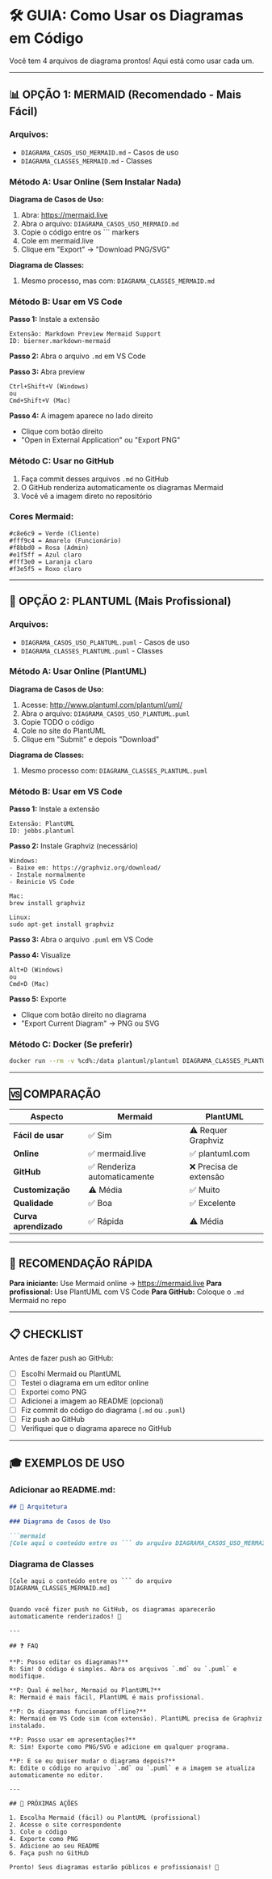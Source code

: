 # 🛠️ GUIA: Como Usar os Diagramas em Código

Você tem 4 arquivos de diagrama prontos! Aqui está como usar cada um.

---

## 📊 OPÇÃO 1: MERMAID (Recomendado - Mais Fácil)

### Arquivos:
- `DIAGRAMA_CASOS_USO_MERMAID.md` - Casos de uso
- `DIAGRAMA_CLASSES_MERMAID.md` - Classes

### Método A: Usar Online (Sem Instalar Nada)

**Diagrama de Casos de Uso:**
1. Abra: https://mermaid.live
2. Abra o arquivo: `DIAGRAMA_CASOS_USO_MERMAID.md`
3. Copie o código entre os ``` markers
4. Cole em mermaid.live
5. Clique em "Export" → "Download PNG/SVG"

**Diagrama de Classes:**
1. Mesmo processo, mas com: `DIAGRAMA_CLASSES_MERMAID.md`

### Método B: Usar em VS Code

**Passo 1:** Instale a extensão
```
Extensão: Markdown Preview Mermaid Support
ID: bierner.markdown-mermaid
```

**Passo 2:** Abra o arquivo `.md` em VS Code

**Passo 3:** Abra preview
```
Ctrl+Shift+V (Windows)
ou
Cmd+Shift+V (Mac)
```

**Passo 4:** A imagem aparece no lado direito
- Clique com botão direito
- "Open in External Application" ou "Export PNG"

### Método C: Usar no GitHub

1. Faça commit desses arquivos `.md` no GitHub
2. O GitHub renderiza automaticamente os diagramas Mermaid
3. Você vê a imagem direto no repositório

### Cores Mermaid:
```
#c8e6c9 = Verde (Cliente)
#fff9c4 = Amarelo (Funcionário)
#f8bbd0 = Rosa (Admin)
#e1f5ff = Azul claro
#fff3e0 = Laranja claro
#f3e5f5 = Roxo claro
```

---

## 🎨 OPÇÃO 2: PLANTUML (Mais Profissional)

### Arquivos:
- `DIAGRAMA_CASOS_USO_PLANTUML.puml` - Casos de uso
- `DIAGRAMA_CLASSES_PLANTUML.puml` - Classes

### Método A: Usar Online (PlantUML)

**Diagrama de Casos de Uso:**
1. Acesse: http://www.plantuml.com/plantuml/uml/
2. Abra o arquivo: `DIAGRAMA_CASOS_USO_PLANTUML.puml`
3. Copie TODO o código
4. Cole no site do PlantUML
5. Clique em "Submit" e depois "Download"

**Diagrama de Classes:**
1. Mesmo processo com: `DIAGRAMA_CLASSES_PLANTUML.puml`

### Método B: Usar em VS Code

**Passo 1:** Instale a extensão
```
Extensão: PlantUML
ID: jebbs.plantuml
```

**Passo 2:** Instale Graphviz (necessário)
```
Windows:
- Baixe em: https://graphviz.org/download/
- Instale normalmente
- Reinicie VS Code

Mac:
brew install graphviz

Linux:
sudo apt-get install graphviz
```

**Passo 3:** Abra o arquivo `.puml` em VS Code

**Passo 4:** Visualize
```
Alt+D (Windows)
ou
Cmd+D (Mac)
```

**Passo 5:** Exporte
- Clique com botão direito no diagrama
- "Export Current Diagram" → PNG ou SVG

### Método C: Docker (Se preferir)
```bash
docker run --rm -v %cd%:/data plantuml/plantuml DIAGRAMA_CLASSES_PLANTUML.puml
```

---

## 🆚 COMPARAÇÃO

| Aspecto | Mermaid | PlantUML |
|---------|---------|----------|
| **Fácil de usar** | ✅ Sim | ⚠️ Requer Graphviz |
| **Online** | ✅ mermaid.live | ✅ plantuml.com |
| **GitHub** | ✅ Renderiza automaticamente | ❌ Precisa de extensão |
| **Customização** | ⚠️ Média | ✅ Muito |
| **Qualidade** | ✅ Boa | ✅ Excelente |
| **Curva aprendizado** | ✅ Rápida | ⚠️ Média |

---

## 🚀 RECOMENDAÇÃO RÁPIDA

**Para iniciante:** Use Mermaid online → https://mermaid.live
**Para profissional:** Use PlantUML com VS Code
**Para GitHub:** Coloque o `.md` Mermaid no repo

---

## 📋 CHECKLIST

Antes de fazer push ao GitHub:

- [ ] Escolhi Mermaid ou PlantUML
- [ ] Testei o diagrama em um editor online
- [ ] Exportei como PNG
- [ ] Adicionei a imagem ao README (opcional)
- [ ] Fiz commit do código do diagrama (`.md` ou `.puml`)
- [ ] Fiz push ao GitHub
- [ ] Verifiquei que o diagrama aparece no GitHub

---

## 🎓 EXEMPLOS DE USO

### Adicionar ao README.md:

```markdown
## 🎯 Arquitetura

### Diagrama de Casos de Uso

```mermaid
[Cole aqui o conteúdo entre os ``` do arquivo DIAGRAMA_CASOS_USO_MERMAID.md]
```

### Diagrama de Classes

```mermaid
[Cole aqui o conteúdo entre os ``` do arquivo DIAGRAMA_CLASSES_MERMAID.md]
```
```

Quando você fizer push no GitHub, os diagramas aparecerão automaticamente renderizados! 🎉

---

## ❓ FAQ

**P: Posso editar os diagramas?**
R: Sim! O código é simples. Abra os arquivos `.md` ou `.puml` e modifique.

**P: Qual é melhor, Mermaid ou PlantUML?**
R: Mermaid é mais fácil, PlantUML é mais profissional.

**P: Os diagramas funcionam offline?**
R: Mermaid em VS Code sim (com extensão). PlantUML precisa de Graphviz instalado.

**P: Posso usar em apresentações?**
R: Sim! Exporte como PNG/SVG e adicione em qualquer programa.

**P: E se eu quiser mudar o diagrama depois?**
R: Edite o código no arquivo `.md` ou `.puml` e a imagem se atualiza automaticamente no editor.

---

## 💾 PRÓXIMAS AÇÕES

1. Escolha Mermaid (fácil) ou PlantUML (profissional)
2. Acesse o site correspondente
3. Cole o código
4. Exporte como PNG
5. Adicione ao seu README
6. Faça push no GitHub

Pronto! Seus diagramas estarão públicos e profissionais! 🚀

